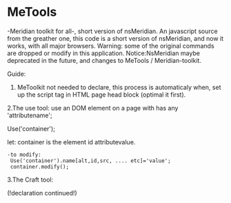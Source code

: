 # MeTools
-Meridian toolkit for all-, short version of nsMeridian.
An javascript source from the greather one, this code is a short version of nsMeridian, and now it works, with all major browsers.
Warning: some of the original commands are dropped or modify in this application.
Notice:NsMeridian maybe deprecated in the future, and changes to MeTools / Meridian-toolkit.

Guide:

1. MeToolkit not needed to declare, this process is automaticaly when, set up the script tag in HTML page head block (optimal it      first).

2.The use tool:
  use an DOM element on a page with has any 'attributename';

  Use('container');

   let: container is the element id attributevalue.

    -to modify: 
     Use('container').name[alt,id,src, .... etc]='value';
     container.modify();
     
3.The Craft tool:

(!declaration continued!)
